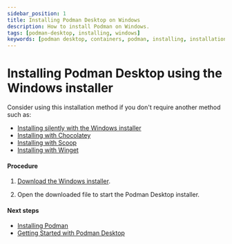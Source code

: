 ```yaml
---
sidebar_position: 1
title: Installing Podman Desktop on Windows
description: How to install Podman on Windows.
tags: [podman-desktop, installing, windows]
keywords: [podman desktop, containers, podman, installing, installation, windows]
---
```


# Installing Podman Desktop using the Windows installer

Consider using this installation method if you don't require another method such as:

* [Installing silently with the Windows installer](windows-install/installing-podman-desktop-silently-with-the-windows-installer)
* [Installing with Chocolatey](windows-install/installing-podman-desktop-with-chocolatey)
* [Installing with Scoop](installing-podman-desktop-with-scoop.md)
* [Installing with Winget](installing-podman-desktop-with-winget.md)

#### Procedure

1. [Download the Windows installer](/downloads/windows).

2. Open the downloaded file to start the Podman Desktop installer.

#### Next steps

* [Installing Podman](windows-install/installing-podman-with-podman-desktop)
* [Getting Started with Podman Desktop](/docs/getting-started/getting-started)
